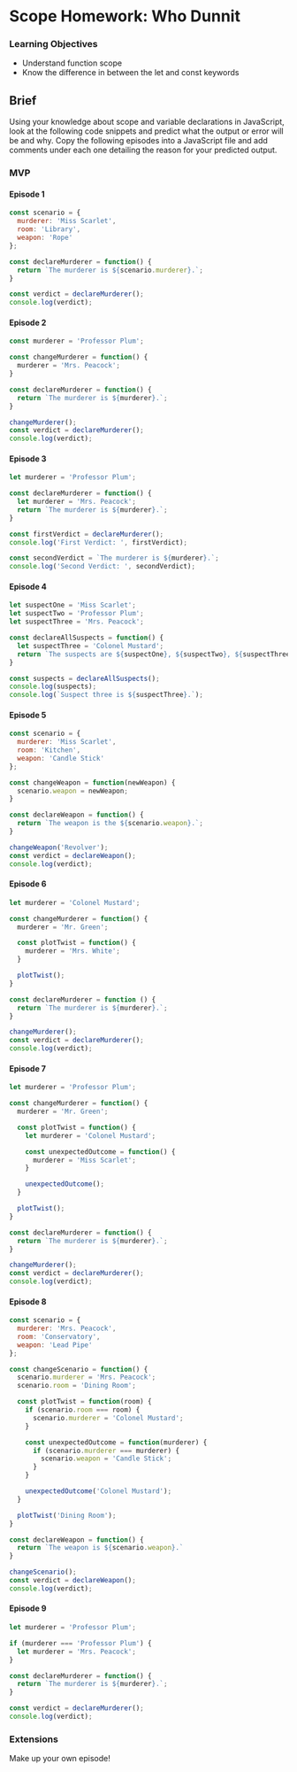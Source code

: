 # Scope Homework: Who Dunnit

### Learning Objectives

- Understand function scope
- Know the difference in between the let and const keywords

## Brief

Using your knowledge about scope and variable declarations in JavaScript, look at the following code snippets and predict what the output or error will be and why. Copy the following episodes into a JavaScript file and add comments under each one detailing the reason for your predicted output.

### MVP

#### Episode 1

```js
const scenario = {
  murderer: 'Miss Scarlet',
  room: 'Library',
  weapon: 'Rope'
};

const declareMurderer = function() {
  return `The murderer is ${scenario.murderer}.`;
}

const verdict = declareMurderer();
console.log(verdict);
```

<!-- Outcome - The murderer is Miss Scarlet. -->
<!-- Reason: The declareMurderer function returns the string with the murderer value -->

#### Episode 2

```js
const murderer = 'Professor Plum';

const changeMurderer = function() {
  murderer = 'Mrs. Peacock';
}

const declareMurderer = function() {
  return `The murderer is ${murderer}.`;
}

changeMurderer();
const verdict = declareMurderer();
console.log(verdict);
```

<!-- Outcome: Error -->
<!-- Reason: There would be an error here are the murderer variable is trying to be reasssigned but it is a constant variable so this is not allowed -->


#### Episode 3

```js
let murderer = 'Professor Plum';

const declareMurderer = function() {
  let murderer = 'Mrs. Peacock';
  return `The murderer is ${murderer}.`;
}

const firstVerdict = declareMurderer();
console.log('First Verdict: ', firstVerdict);

const secondVerdict = `The murderer is ${murderer}.`;
console.log('Second Verdict: ', secondVerdict);
```

<!-- Outcome - 'First Verdict: Mrs. Peacock.' -->
<!-- Outcome - 'Second Verdict: Professor Plum.' -->
<!-- Reason - The first outcome is such because the declareMurderer function is called which creates a new local variable
with 'Mrs. Peacock' assigned to it. The second is because it is calling the murderer vairable directly outside of the function.  -->


#### Episode 4

```js
let suspectOne = 'Miss Scarlet';
let suspectTwo = 'Professor Plum';
let suspectThree = 'Mrs. Peacock';

const declareAllSuspects = function() {
  let suspectThree = 'Colonel Mustard';
  return `The suspects are ${suspectOne}, ${suspectTwo}, ${suspectThree}.`;
}

const suspects = declareAllSuspects();
console.log(suspects);
console.log(`Suspect three is ${suspectThree}.`);
```

<!-- Outcome - 'Suspects are Miss Scarlet, Professor Plum, Colonel Mustard.'
'Suspect three is Mrs. Peacock' -->
<!-- Reason: Colonel Mustard has been reassigned to the suspectThree variable when declareAllSuspects has been called. However in the last console log, it returns the initial suspectThree variable (Mrs. Peacock) which has remained unchanged due to the reassignment of suspectThree variable only extending to the scope of the declareAllSuspects function -->


#### Episode 5

```js
const scenario = {
  murderer: 'Miss Scarlet',
  room: 'Kitchen',
  weapon: 'Candle Stick'
};

const changeWeapon = function(newWeapon) {
  scenario.weapon = newWeapon;
}

const declareWeapon = function() {
  return `The weapon is the ${scenario.weapon}.`;
}

changeWeapon('Revolver');
const verdict = declareWeapon();
console.log(verdict);
```

<!-- Outcome - The weapon is the revolver. -->
<!-- Reason - This is because changeWeapon is called with the argument revoler, giving the weapon key a new value of revolver. Then the declareWeapon function is called and stored within a constant varibale, then printed to the console.Objects can be mutated with a cont variable. -->


#### Episode 6

```js
let murderer = 'Colonel Mustard';

const changeMurderer = function() {
  murderer = 'Mr. Green';

  const plotTwist = function() {
    murderer = 'Mrs. White';
  }

  plotTwist();
}

const declareMurderer = function () {
  return `The murderer is ${murderer}.`;
}

changeMurderer();
const verdict = declareMurderer();
console.log(verdict);
```

<!-- Outcome - The murderer is Mrs White. -->
<!-- Reason: changeMurderer is called which reassigns the value of the variable murderer first to Mr. Green. A second function is then called, plotTist, which reassigns the variable murderer to Mrs. White -->

#### Episode 7

```js
let murderer = 'Professor Plum';

const changeMurderer = function() {
  murderer = 'Mr. Green';

  const plotTwist = function() {
    let murderer = 'Colonel Mustard';

    const unexpectedOutcome = function() {
      murderer = 'Miss Scarlet';
    }

    unexpectedOutcome();
  }

  plotTwist();
}

const declareMurderer = function() {
  return `The murderer is ${murderer}.`;
}

changeMurderer();
const verdict = declareMurderer();
console.log(verdict);
```

<!-- Outcome - The murderer is Mr Green -->
<!-- Reason: There would be an error here are the murderer variable is trying to be reasssigned but it is a constant variable so this is not allowed -->

#### Episode 8

```js
const scenario = {
  murderer: 'Mrs. Peacock',
  room: 'Conservatory',
  weapon: 'Lead Pipe'
};

const changeScenario = function() {
  scenario.murderer = 'Mrs. Peacock';
  scenario.room = 'Dining Room';

  const plotTwist = function(room) {
    if (scenario.room === room) {
      scenario.murderer = 'Colonel Mustard';
    }

    const unexpectedOutcome = function(murderer) {
      if (scenario.murderer === murderer) {
        scenario.weapon = 'Candle Stick';
      }
    }

    unexpectedOutcome('Colonel Mustard');
  }

  plotTwist('Dining Room');
}

const declareWeapon = function() {
  return `The weapon is ${scenario.weapon}.`
}

changeScenario();
const verdict = declareWeapon();
console.log(verdict);
```

<!-- Outcome - The weapon is Candle Stick. --> 
<!-- Reason: changeScenario is called which in turn changes the murderer to Mrs Peacock and the room to Dining Room. plotTwist equates to true so changes the murderer to Colonel Mustard. Then unexpectedOutcome equates to true and so the weapon is changed to Candle Stick. -->

#### Episode 9

```js
let murderer = 'Professor Plum';

if (murderer === 'Professor Plum') {
  let murderer = 'Mrs. Peacock';
}

const declareMurderer = function() {
  return `The murderer is ${murderer}.`;
}

const verdict = declareMurderer();
console.log(verdict);
```

<!-- Outcome - The murderer is Professor Plum. -->
<!-- Reason - The if statement is reassinging the murderer variable to Mrs. Peacock, only when the condition is true and also 
only inside that block of code as it us declared using let. This doesn;t affect the intial value of the variable and so 
in the declareMurderer function, the initial variable value is -->


### Extensions

Make up your own episode!
